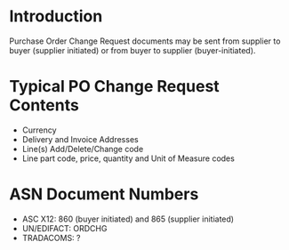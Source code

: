 # Introduction #

Purchase Order Change Request documents may be sent from supplier to buyer (supplier initiated) or from buyer to supplier (buyer-initiated).

# Typical PO Change Request Contents #
  * Currency
  * Delivery and Invoice Addresses
  * Line(s) Add/Delete/Change code
  * Line part code, price, quantity and Unit of Measure codes

# ASN Document Numbers #

  * ASC X12: 860 (buyer initiated) and 865 (supplier initiated)
  * UN/EDIFACT: ORDCHG
  * TRADACOMS:  ?